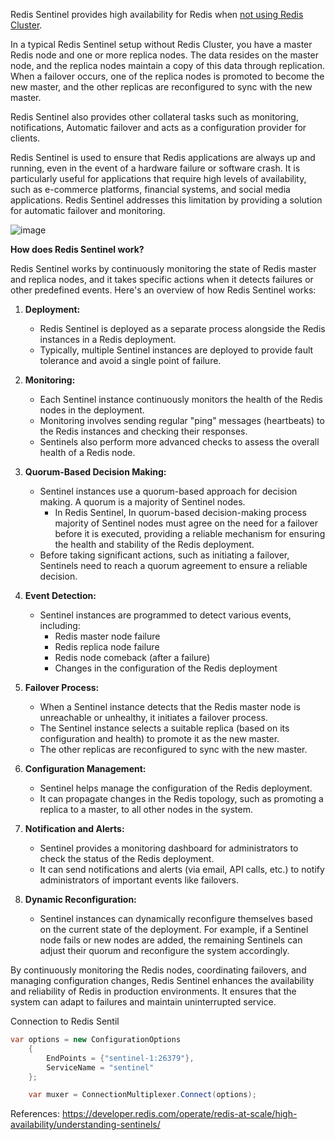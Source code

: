 Redis Sentinel provides high availability for Redis when <ins> not using Redis Cluster</ins>.

In a typical Redis Sentinel setup without Redis Cluster, you have a master Redis node and one or more replica nodes. The data resides on the master node, and the replica nodes maintain a copy of this data through replication. When a failover occurs, one of the replica nodes is promoted to become the new master, and the other replicas are reconfigured to sync with the new master.

Redis Sentinel also provides other collateral tasks such as monitoring, notifications, Automatic failover and acts as a configuration provider for clients.

Redis Sentinel is used to ensure that Redis applications are always up and running, even in the event of a hardware failure or software crash. It is particularly useful for applications that require high levels of availability, such as e-commerce platforms, financial systems, and social media applications. Redis Sentinel addresses this limitation by providing a solution for automatic failover and monitoring.

![image](https://github.com/nirajp82/Redis/assets/61636643/53b1a6ea-04b4-4f66-a764-2972c5d2f45b)

**How does Redis Sentinel work?**

Redis Sentinel works by continuously monitoring the state of Redis master and replica nodes, and it takes specific actions when it detects failures or other predefined events. Here's an overview of how Redis Sentinel works:

1. **Deployment:**
   - Redis Sentinel is deployed as a separate process alongside the Redis instances in a Redis deployment.
   - Typically, multiple Sentinel instances are deployed to provide fault tolerance and avoid a single point of failure.

2. **Monitoring:**
   - Each Sentinel instance continuously monitors the health of the Redis nodes in the deployment.
   - Monitoring involves sending regular "ping" messages (heartbeats) to the Redis instances and checking their responses.
   - Sentinels also perform more advanced checks to assess the overall health of a Redis node.

3. **Quorum-Based Decision Making:**
   - Sentinel instances use a quorum-based approach for decision making. A quorum is a majority of Sentinel nodes.
      - In Redis Sentinel, In quorum-based decision-making process majority of Sentinel nodes must agree on the need for a failover before it is executed, providing a reliable mechanism for ensuring the health and stability of the Redis deployment. 
   - Before taking significant actions, such as initiating a failover, Sentinels need to reach a quorum agreement to ensure a reliable decision.

4. **Event Detection:**
   - Sentinel instances are programmed to detect various events, including:
     - Redis master node failure
     - Redis replica node failure
     - Redis node comeback (after a failure)
     - Changes in the configuration of the Redis deployment

5. **Failover Process:**
   - When a Sentinel instance detects that the Redis master node is unreachable or unhealthy, it initiates a failover process.
   - The Sentinel instance selects a suitable replica (based on its configuration and health) to promote it as the new master.
   - The other replicas are reconfigured to sync with the new master.

6. **Configuration Management:**
   - Sentinel helps manage the configuration of the Redis deployment.
   - It can propagate changes in the Redis topology, such as promoting a replica to a master, to all other nodes in the system.

7. **Notification and Alerts:**
   - Sentinel provides a monitoring dashboard for administrators to check the status of the Redis deployment.
   - It can send notifications and alerts (via email, API calls, etc.) to notify administrators of important events like failovers.

8. **Dynamic Reconfiguration:**
   - Sentinel instances can dynamically reconfigure themselves based on the current state of the deployment. For example, if a Sentinel node fails or new nodes are added, the remaining Sentinels can adjust their quorum and reconfigure the system accordingly.

By continuously monitoring the Redis nodes, coordinating failovers, and managing configuration changes, Redis Sentinel enhances the availability and reliability of Redis in production environments. It ensures that the system can adapt to failures and maintain uninterrupted service.

Connection to Redis Sentil
```cs
var options = new ConfigurationOptions
    {
        EndPoints = {"sentinel-1:26379"},
        ServiceName = "sentinel"
    };

    var muxer = ConnectionMultiplexer.Connect(options);
```

References: https://developer.redis.com/operate/redis-at-scale/high-availability/understanding-sentinels/
